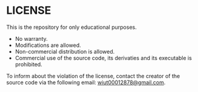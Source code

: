 # LICENSE

This is the repository for only educational purposes.

- No warranty.
- Modifications are allowed.
- Non-commercial distribution is allowed.
- Commercial use of the source code, its derivaties and its executable is prohibited.

To inform about the violation of the license, contact the creator of the source code via the following email: wiut00012878@gmail.com.

